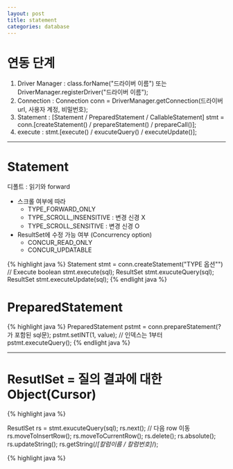 ```yaml
---
layout: post
title: statement
categories: database
---
```

# 연동 단계
1. Driver Manager : class.forName("드라이버 이름") 또는 DriverManager.registerDriver("드라이버 이름");
2. Connection : Connection conn = DriverManager.getConnection(드라이버 url, 사용자 계정, 비밀번호);
3. Statement : [Statement / PreparedStatement / CallableStatement] stmt = conn.[createStatement() / prepareStatement() / prepareCall()];
4. execute  : stmt.[execute() / exucuteQuery() / executeUpdate()];
---
# Statement
디폴트 : 읽기와 forward
 + 스크롤 여부에 따라
    - TYPE_FORWARD_ONLY
    - TYPE_SCROLL_INSENSITIVE : 변경 신경 X
    - TYPE_SCROLL_SENSITIVE  : 변경 신경 O
 + ResultSet에 수정 가능 여부 (Concurrency option)
    - CONCUR_READ_ONLY
    - CONCUR_UPDATABLE

{% highlight java %}
  Statement stmt = conn.createStatement("TYPE 옵션"")
 // Execute
  boolean stmt.execute(sql);
  ResultSet stmt.exucuteQuery(sql);
  ResultSet stmt.executeUpdate(sql);
 {% endlight java %}


# PreparedStatement
{% highlight java %}
PreparedStatement pstmt = conn.prepareStatement(?가 포함된 sql문);
pstmt.setINT(1, value); // 인덱스는 1부터
pstmt.executeQuery();
{% endlight java %}

---
# ResutlSet = 질의 결과에 대한 Object(Cursor)

{% highlight java %}

ResutlSet rs = stmt.exucuteQuery(sql);
rs.next(); // 다음 row 이동
rs.moveToInsertRow();
rs.moveToCurrentRow();
rs.delete();
rs.absolute();
rs.updateString();
rs.getString(/*[칼럼이름 / 칼럼번호]*/);

{% highlight java %}
